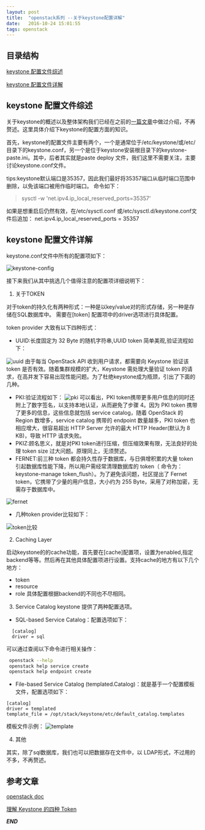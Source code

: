 ```yaml
---
layout: post
title:  "openstack系列 --关于keystone配置详解"
date:   2016-10-24 15:01:55
tags: openstack
---
```



## 目录结构


[keystone 配置文件综述 ](#A)

[keystone 配置文件详解](#B)



<a name="A"></a>

## keystone 配置文件综述

关于keystone的概述以及整体架构我们已经在之前的[一篇文章](http://zhangchenchen.github.io/2016/09/16/openstack-keystone/)中做过介绍，不再赘述。这里具体介绍下keystone的配置方面的知识。

首先，keystone的配置文件主要有两个，一个是通常位于/etc/keystone/或/etc/目录下的keystone.conf，另一个是位于keystone安装根目录下的keystone-paste.ini。其中，后者其实就是paste deploy 文件，我们这里不需要关注，主要讨论keystone.conf文件。

tips:keystone默认端口是35357，因此我们最好将35357端口从临时端口范围中删除，以免该端口被用作临时端口。
命令如下： 
>sysctl -w 'net.ipv4.ip_local_reserved_ports=35357'

如果是想重启后仍然有效，在/etc/sysctl.conf 或/etc/sysctl.d/keystone.conf文件后追加： net.ipv4.ip_local_reserved_ports = 35357 


<a name="B"></a>

## keystone 配置文件详解

keystone.conf文件中所有的配置项如下：

![keystone-config](http://7xrnwq.com1.z0.glb.clouddn.com/20161024-keystone-config.png)

接下来我们从其中挑选几个值得注意的配置项详细说明下：

1. 关于TOKEN

对于token的持久化有两种形式：一种是以key/value对的形式存储，另一种是存储在SQL数据库中。
需要在[token] 配置项中的driver选项进行具体配置。

token provider 大致有以下四种形式：

 - UUID:长度固定为 32 Byte 的随机字符串,UUID token 简单美观,验证流程如下：
 
![uuid](http://7xrnwq.com1.z0.glb.clouddn.com/20161024-uuid.png)
由于每当 OpenStack API 收到用户请求，都需要向 Keystone 验证该 token 是否有效。随着集群规模的扩大，Keystone 需处理大量验证 token 的请求，在高并发下容易出现性能问题。为了杜绝keystone成为瓶颈，引出了下面的几种。

 - PKI:验证流程如下：
![pki](http://7xrnwq.com1.z0.glb.clouddn.com/20161024-pki.png)
可以看出，PKI token携带更多用户信息的同时还附上了数字签名，以支持本地认证，从而避免了步骤 4。因为 PKI token 携带了更多的信息，这些信息就包括 service catalog，随着 OpenStack 的 Region 数增多，service catalog 携带的 endpoint 数量越多，PKI token 也相应增大，很容易超出 HTTP Server 允许的最大 HTTP Header(默认为 8 KB)，导致 HTTP 请求失败。
 - PKIZ:顾名思义，就是对PKI token进行压缩，但压缩效果有限，无法良好的处理 token size 过大问题。原理同上，无须赘述。
 - FERNET:前三种 token 都会持久性存于数据库，与日俱增积累的大量 token 引起数据库性能下降，所以用户需经常清理数据库的 token（ 命令为：keystone-manage token_flush）。为了避免该问题，社区提出了 Fernet token，它携带了少量的用户信息，大小约为 255 Byte，采用了对称加密，无需存于数据库中。

![fernet](http://7xrnwq.com1.z0.glb.clouddn.com/20161024-fernet.png)

 - 几种token provider比较如下：
 
![token比较](http://7xrnwq.com1.z0.glb.clouddn.com/20161024-token%20compare.png)

2. Caching Layer

启动keystone的的cache功能，首先要在[cache]配置项，设置为enabled,指定backend等等。然后再在其他具体配置项进行设置。支持cache的地方有以下几个地方：
 - token
 - resource
 - role
具体配置根据backend的不同也不尽相同。

3. Service Catalog
keystone 提供了两种配置选项。
 - SQL-based Service Catalog：配置选项如下：

```
  [catalog]
  driver = sql 
```
可以通过查阅以下命令进行相关操作：

```bash
 openstack --help
 openstack help service create
 openstack help endpoint create
```

 - File-based Service Catalog (templated.Catalog)：就是基于一个配置模板文件，配置选项如下：
  
  ```
  [catalog]
  driver = templated
  template_file = /opt/stack/keystone/etc/default_catalog.templates
  ```

  模板文件示例：
  ![template](http://7xrnwq.com1.z0.glb.clouddn.com/20161024-template.png)


4. 其他

其实，除了sql数据库，我们也可以把数据存在文件中，以 LDAP形式，不过用的不多，不再赘述。




## 参考文章

[openstack doc ](http://docs.openstack.org/developer/keystone/configuration.html)

[理解 Keystone 的四种 Token](http://www.openstack.cn/?p=5120)




***END***

